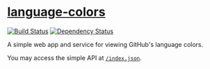 [language-colors](http://languagecolors.herokuapp.com)
===============
[![Build Status](https://travis-ci.org/nicolasmccurdy/language-colors.svg?branch=master)](https://travis-ci.org/nicolasmccurdy/language-colors)
[![Dependency Status](https://gemnasium.com/nicolasmccurdy/language-colors.svg)](https://gemnasium.com/nicolasmccurdy/language-colors)

A simple web app and service for viewing GitHub's language colors.

You may access the simple API at
[`/index.json`](http://languagecolors.herokuapp.com/index.json).
